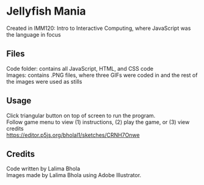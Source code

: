 # Jellyfish Mania  

Created in IMM120: Intro to Interactive Computing, where JavaScript was the language in focus  

## Files
Code folder: contains all JavaScript, HTML, and CSS code  
Images: contains .PNG files, where three GIFs were coded in and the rest of the images were used as stills

## Usage
Click triangular button on top of screen to run the program.  
Follow game menu to view (1) instructions, (2) play the game, or (3) view credits   
https://editor.p5js.org/bholal1/sketches/CRNH7Onwe

## Credits
Code written by Lalima Bhola  
Images made by Lalima Bhola using Adobe Illustrator.
